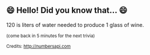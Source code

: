 ## :smile: Hello! Did you know that... :smile:
120 is liters of water needed to produce 1 glass of wine.

<sup>(come back in 5 minutes for the next trivia)</sup>


<sup>Credits: http://numbersapi.com</sup>
